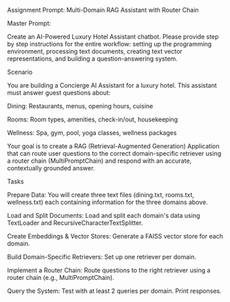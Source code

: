
Assignment Prompt: Multi-Domain RAG Assistant with Router Chain


Master Prompt:

Create an AI-Powered Luxury Hotel Assistant chatbot. Please provide step by step instructions for the entire workflow: setting up the programming environment, processing text documents, creating text vector representations, and building a question-answering system. 




Scenario

You are building a Concierge AI Assistant for a luxury hotel. This assistant must answer guest questions about:

Dining: Restaurants, menus, opening hours, cuisine

Rooms: Room types, amenities, check-in/out, housekeeping

Wellness: Spa, gym, pool, yoga classes, wellness packages

Your goal is to create a RAG (Retrieval-Augmented Generation) Application that can route user questions to the correct domain-specific retriever using a router chain (MultiPromptChain) and respond with an accurate, contextually grounded answer.



Tasks

Prepare Data: You will create three text files (dining.txt, rooms.txt, wellness.txt) each containing information for the three domains above.

Load and Split Documents: Load and split each domain's data using TextLoader and RecursiveCharacterTextSplitter.

Create Embeddings & Vector Stores: Generate a FAISS vector store for each domain.

Build Domain-Specific Retrievers: Set up one retriever per domain.

Implement a Router Chain: Route questions to the right retriever using a router chain (e.g., MultiPromptChain).

Query the System: Test with at least 2 queries per domain. Print responses.
